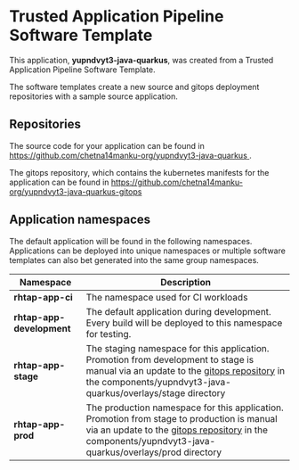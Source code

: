 # Trusted Application Pipeline Software Template

This application, **yupndvyt3-java-quarkus**, was created from a Trusted Application Pipeline Software Template.

The software templates create a new source and gitops deployment repositories with a sample source application. 

## Repositories

The source code for your application can be found in [https://github.com/chetna14manku-org/yupndvyt3-java-quarkus ](https://github.com/chetna14manku-org/yupndvyt3-java-quarkus ).
 
The gitops repository, which contains the kubernetes manifests for the application can be found in 
[https://github.com/chetna14manku-org/yupndvyt3-java-quarkus-gitops ](https://github.com/chetna14manku-org/yupndvyt3-java-quarkus-gitops ) 

## Application namespaces 

The default application will be found in the following namespaces. Applications can be deployed into unique namespaces or multiple software templates can also bet generated into the same group namespaces.  

|  Namespace   |  Description   |  
| -------- | -------- |
| **rhtap-app-ci** | The namespace used for CI workloads |
| **rhtap-app-development** | The default application during development. Every build will be deployed to this namespace for testing. |
| **rhtap-app-stage** | The staging namespace for this application. Promotion from development to stage is manual via an update to the [gitops repository](https://github.com/chetna14manku-org/yupndvyt3-java-quarkus-gitops ) in the components/yupndvyt3-java-quarkus/overlays/stage directory |
| **rhtap-app-prod** | The production namespace for this application. Promotion from stage to production is manual via an update to the [gitops repository](https://github.com/chetna14manku-org/yupndvyt3-java-quarkus-gitops ) in the components/yupndvyt3-java-quarkus/overlays/prod directory |
